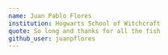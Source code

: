 ```yaml
---
name: Juan Pablo Flores
institution: Hogwarts School of Witchcraft
quote: So long and thanks for all the fish
github_user: juanpflores
---
```

